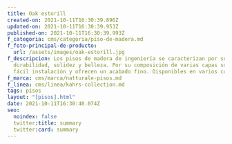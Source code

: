 ```yaml
---
title: Oak estorill
created-on: 2021-10-11T16:30:39.896Z
updated-on: 2021-10-11T16:30:39.953Z
published-on: 2021-10-11T16:30:39.993Z
f_categoria: cms/categoria/piso-de-madera.md
f_foto-principal-de-producto:
  url: /assets/images/oak-estorill.jpg
f_descripcion: Los pisos de madera de ingeniería se caracterizan por su
  durabilidad, solidez y belleza. Por su composición de varias capas son de
  fácil instalación y ofrecen un acabado fino. Disponibles en varios colores.
f_marca: cms/marca/natturale-pisos.md
f_linea: cms/linea/kahrs-collection.md
tags: pisos
layout: "[pisos].html"
date: 2021-10-11T16:30:40.074Z
seo:
  noindex: false
  twitter:title: summary
  twitter:card: summary
---
```

